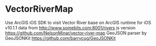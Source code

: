 VectorRiverMap
==============

Use ArcGIS iOS SDK to visit Vector River
base on ArcGIS runtime for iOS v10.1.1
data from  http://www.somebits.com:8001/rivers
js version https://github.com/NelsonMinar/vector-river-map
GeoJSON parser by GeoJSONKit https://github.com/barrycug/GeoJSONKit
